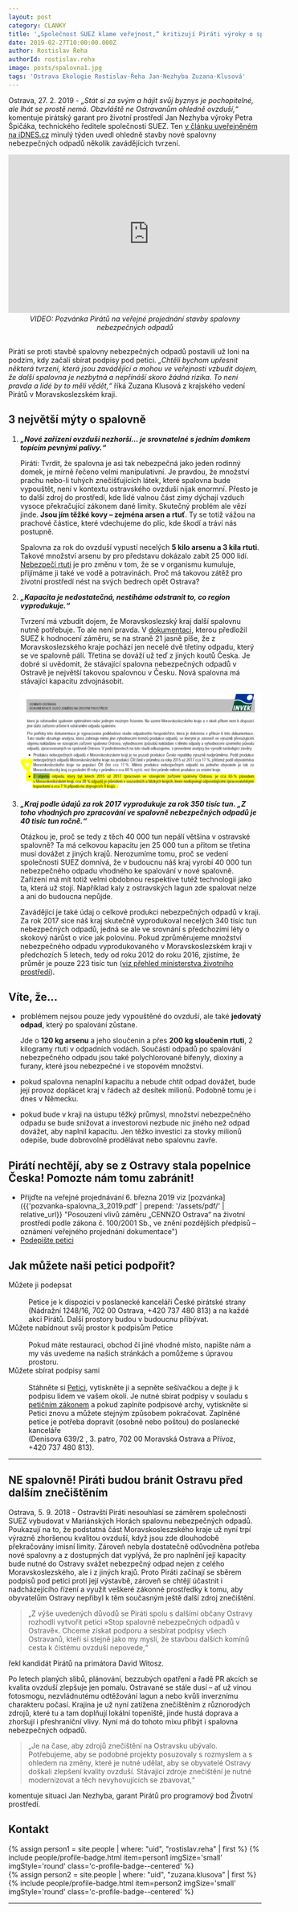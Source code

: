 ```yaml
---
layout: post
category: CLANKY
title: '„Společnost SUEZ klame veřejnost,“ kritizují Piráti výroky o spalovně nebezpečných odpadů'
date: 2019-02-27T10:00:00.000Z
author: Rostislav Řeha
authorId: rostislav.reha
image: posts/spalovna1.jpg
tags: 'Ostrava Ekologie Rostislav-Řeha Jan-Nezhyba Zuzana-Klusová'
---
```


Ostrava, 27. 2. 2019 - *„Stát si za svým a hájit svůj byznys je pochopitelné, ale lhát se prostě nemá. Obzvláště ne Ostravanům ohledně ovzduší,“* komentuje pirátský garant pro životní prostředí Jan Nezhyba výroky Petra Špičáka, technického ředitele společnosti SUEZ. Ten [v článku uveřejněném na iDNES.cz](https://www.idnes.cz/ostrava/zpravy/spalovna-ostrava-suez-spalovny-odpad-odpady-moravskoslezsky-kraj.A190221_459063_ostrava-zpravy_jog "iDNES.cz: Ostrava je proti plánům na novou spalovnu, vadí jí emise i nárůst dopravy")  minulý týden uvedl ohledně stavby nové spalovny nebezpečných odpadů několik zavádějících tvrzení.

<div>
 <center><iframe width="560" height="315" src="https://www.youtube.com/embed/8eytZGwFdVk" frameborder="0" allow="accelerometer; autoplay; encrypted-media; gyroscope; picture-in-picture" allowfullscreen></iframe></center>
 <center><i>VIDEO: Pozvánka Pirátů na veřejné projednání stavby spalovny nebezpečných odpadů</i></center>
 <br>
</div>

Piráti se proti stavbě spalovny nebezpečných odpadů postavili už loni na podzim, kdy začali sbírat podpisy pod petici. *„Chtěli bychom upřesnit některá tvrzení, která jsou zavádějící a mohou ve veřejnosti vzbudit dojem, že další spalovna je nezbytná a nepřináší skoro žádná rizika. To není pravda a lidé by to měli vědět,“* říká Zuzana Klusová z krajského vedení Pirátů v Moravskoslezském kraji.

## 3 největší mýty o spalovně

<ol>
 <li>
  <p><i><b>„Nové zařízení ovzduší nezhorší… je srovnatelné s jedním domkem topícím pevnými palivy.“</b></i></p>
  <p>Piráti: Tvrdit, že spalovna je asi tak nebezpečná jako jeden rodinný domek, je mírně řečeno velmi manipulativní. Je pravdou, že množství prachu nebo-li tuhých znečišťujících látek, které spalovna bude vypouštět, není v kontextu ostravského ovzduší nijak enormní. Přesto je to další zdroj do prostředí, kde lidé valnou část zimy dýchají vzduch vysoce překračující zákonem dané limity. Skutečný problém ale vězí jinde. <strong>Jsou jím těžké kovy – zejména arsen a rtuť</strong>. Ty se totiž vážou na prachové částice, které vdechujeme do plic, kde škodí a tráví nás postupně.</p>
  <p>Spalovna za rok do ovzduší vypustí necelých <strong>5 kilo arsenu a 3 kila rtuti</strong>. Takové množství arsenu by pro představu dokázalo zabít 25 000 lidí. <a href="https://www.lidovky.cz/domov/cesko-je-ctvrtym-nejvetsim-znecistovatelem-ovzdusi-rtuti-kvuli-tezbe-hnedeho-uhli-rika-studie.A180926_144120_ln_domov_ele">Nebezpečí rtuti</a> je pro změnu v tom, že se v organismu kumuluje, přijímáme ji také ve vodě a potravinách. Proč má takovou zátěž pro životní prostředí nést na svých bedrech opět Ostrava?</p>
 </li><li>
  <p><i><b>„Kapacita je nedostatečná, nestíháme odstranit to, co region vyprodukuje.“</b></i></p>
  <p>Tvrzení má vzbudit dojem, že Moravskoslezský kraj další spalovnu nutně potřebuje. To ale není pravda. V <a href="https://portal.cenia.cz/eiasea/detail/EIA_OV9201">dokumentaci</a>, kterou předložil SUEZ k hodnocení záměru, se na straně 21 jasně píše, že z Moravskoslezského kraje pochází jen necelé dvě třetiny odpadu, který se ve spalovně pálí. Třetina se dováží už teď z jiných koutů Česka. Je dobré si uvědomit, že stávající spalovna nebezpečných odpadů v Ostravě je největší takovou spalovnou v Česku. Nová spalovna má stávající kapacitu zdvojnásobit.</p>
  <p><img src="/assets/img/posts/ne-spalovne-cennzo.png" alt="Obrázek - CENNZO Ostrava: Dokumentace vlivu záměru na životní prostředí" title="CENNZO Ostrava: Dokumentace vlivu záměru na životní prostředí"></p>
 </li><li>
   <p><i><b>„Kraj podle údajů za rok 2017 vyprodukuje za rok 350 tisíc tun. „Z toho vhodných pro zpracování ve spalovně nebezpečných odpadů je 40 tisíc tun ročně.“</b></i></p>
  <p>Otázkou je, proč se tedy z těch 40 000 tun nepálí většina v ostravské spalovně? Ta má celkovou kapacitu jen 25 000 tun a přitom se třetina musí dovážet z jiných krajů. Nerozumíme tomu, proč se vedení společnosti SUEZ domnívá, že v budoucnu náš kraj vyrobí 40 000 tun nebezpečného odpadu vhodného ke spalování v nové spalovně. Zařízení má mít totiž velmi obdobnou respektive tutéž technologii jako ta, která už stojí. Například kaly z ostravských lagun zde spalovat nelze a ani do budoucna nepůjde. </p>
  <p>Zavádějící je také údaj o celkové produkci nebezpečných odpadů v kraji. Za rok 2017 sice náš kraj  skutečně vyprodukoval necelých 340 tisíc tun nebezpečných odpadů, jedná se ale ve srovnání s předchozími léty o skokový nárůst o více jak polovinu. Pokud zprůměrujeme množství nebezpečného odpadu vyprodukovaného v Moravskoslezském kraji v předchozích 5 letech, tedy od roku 2012 do roku 2016, zjistíme, že průměr je pouze 223 tisíc tun (<a href="https://www.mzp.cz/C1257458002F0DC7/cz/produkce_odpadu_v_cr/$FILE/OODP_Produkce_kraje_2009_2017-20181003.pdf">viz přehled ministerstva životního prostředí</a>).</p>
 </li>
</ol>

## Víte, že...

<ul>
 <li>
  <p>problémem nejsou pouze jedy vypouštěné do ovzduší, ale také <strong>jedovatý odpad</strong>, který po spalování zůstane.</p>
  <p>Jde o <strong>120 kg arsenu</strong> a jeho sloučenin a přes <strong>200 kg sloučenin rtuti</strong>, 2 kilogramy rtuti v odpadních vodách. Součástí odpadů po spalování nebezpečného odpadu jsou také polychlorované bifenyly, dioxiny a furany, které jsou nebezpečné i ve stopovém množství.</p>
 </li><li>
  <p>pokud spalovna nenaplní kapacitu a nebude chtít odpad dovážet, bude její provoz doplácet kraj v řádech až desítek milionů. Podobně tomu je i dnes v Německu.</p>
 </li><li>
  <p>pokud bude v kraji na ústupu těžký průmysl, množství nebezpečného odpadu se bude snižovat a investorovi nezbude nic jiného než odpad dovážet, aby naplnil kapacitu. Jen těžko investici za stovky milionů odepíše, bude dobrovolně prodělávat nebo spalovnu zavře.</p>
 </li>
 </ul>
 
## Pirátí nechtějí, aby se z Ostravy stala popelnice Česka! Pomozte nám tomu zabránit!

- Přijďte na veřejné projednávání 6. března 2019 viz [pozvánka]({{'pozvanka-spalovna_3_2019.pdf' | prepend: '/assets/pdf/' | relative_url}} "Posouzení vlivů záměru „CENNZO Ostrava“ na životní prostředí podle zákona č. 100/2001 Sb., ve znění pozdějších předpisů – oznámení veřejného projednání dokumentace")
- [Podepište petici](https://ostrava.pirati.cz/assets/pdf/petice-spalovna.pdf "Petice proti spalovně")

## Jak můžete naši petici podpořit?

<dl class="c-program-key-point-list">
<dt>Můžete ji podepsat</dt>
<br />
<dd>Petice je k dispozici v poslanecké kanceláři České pirátské strany (Nádražní&nbsp;1248/16, 702&nbsp;00&nbsp;Ostrava, +420 737 480 813) a na každé akci Pirátů. Další prostory budou v&nbsp;budoucnu přibývat.</dd>
<dt>Můžete nabídnout svůj prostor k podpisům Petice</dt>
<br />
<dd>Pokud máte restauraci, obchod či jiné vhodné místo, napište nám a my vás uvedeme na našich stránkách a pomůžeme s úpravou prostoru.</dd>
<dt>Můžete sbírat podpisy sami</dt>
<br />
<dd>Stáhněte si <a href="{{ 'assets/pdf/petice-spalovna.pdf' | relative_url }}">Petici</a>, vytiskněte ji a sepněte sešívačkou a dejte ji k podpisu lidem ve vašem okolí. Je nutné sbírat podpisy v souladu s <a href="https://www.zakonyprolidi.cz/cs/1990-85">petičním zákonem</a> a pokud zaplníte podpisové archy, vytiskněte si Petici znovu a můžete stejným způsobem pokračovat. Zaplněné petice je potřeba dopravit (osobně nebo poštou) do poslanecké kanceláře (Denisova&nbsp;639/2&nbsp;,&nbsp;3.&nbsp;patro,&nbsp;702&nbsp;00&nbsp;Moravská&nbsp;Ostrava&nbsp;a&nbsp;Přívoz, +420&nbsp;737&nbsp;480&nbsp;813).</dd>
</dl> 

- - -

## NE spalovně! Piráti budou bránit Ostravu před dalším znečištěním

Ostrava, 5. 9. 2018 - Ostravští Piráti nesouhlasí se záměrem společnosti SUEZ vybudovat v Mariánských Horách spalovnu nebezpečných odpadů. Poukazují na to, že podstatná část Moravskosleszského kraje už nyní trpí výrazně zhoršenou kvalitou ovzduší, když jsou zde dlouhodobě překračovány imisní limity. Zároveň nebyla dostatečně odůvodněna potřeba nové spalovny a z dostupných dat vyplývá, že pro naplnění její kapacity bude nutné do Ostravy svážet nebezpečný odpad nejen z celého Moravskoslezského, ale  i z jiných krajů. Proto Piráti začínají se sběrem podpisů pod petici proti její výstavbě, zároveň se chtějí účastnit i nadcházejícího řízení a využít veškeré zákonné prostředky k tomu, aby obyvatelům Ostravy nepřibyl k těm současným ještě další  zdroj znečištění. 

> „Z výše uvedených důvodů se Piráti spolu s dalšími občany Ostravy rozhodli vytvořit petici »Stop spalovně nebezpečných odpadů v Ostravě«. Chceme získat podporu a sesbírat podpisy všech Ostravanů, kteří si stejně jako my myslí, že stavbou dalších komínů cesta k čistému ovzduší nepovede,“

řekl kandidát Pirátů na primátora David Witosz.

Po letech planých slibů, plánování, bezzubých opatření a řadě PR akcích se kvalita ovzduší zlepšuje jen pomalu. Ostravané se stále dusí – ať už vinou fotosmogu, nezvládnutému odtěžování lagun a nebo kvůli inverznímu charakteru počasí. Krajina je už nyní zatížena znečištěním z různorodých zdrojů, které tu a tam doplňují lokální topeniště, jinde hustá doprava a zhoršují i přeshraniční vlivy. Nyní má do tohoto mixu přibýt i spalovna nebezpečných odpadů.

> „Je na čase, aby zdrojů znečištění na Ostravsku ubývalo. Potřebujeme, aby se podobné projekty posuzovaly s rozmyslem a s ohledem na změny, které je nutné udělat, aby se obyvatelé Ostravy doškali zlepšení kvality ovzduší. Stávající zdroje znečištění je nutné modernizovat a těch nevyhovujících se zbavovat,“

komentuje situaci Jan Nezhyba, garant Pirátů pro programový bod Životní prostředí.

## Kontakt

<div class="row o-section-block">
  <div class="medium-12 {% if page.contentSize == 'even' %}large-6{% else %}large-8{% endif %} columns">
    <section class="o-section o-section--spaceBot">
      <div class="o-section-inner">
        <div class="o-section-block">
          {% assign person1 = site.people | where: "uid", "rostislav.reha" | first %}
          {% include people/profile-badge.html item=person1 imgSize='small' imgStyle='round' class='c-profile-badge--centered' %}
          <br>
          {% assign person2 = site.people | where: "uid", "zuzana.klusova" | first %}
          {% include people/profile-badge.html item=person2 imgSize='small' imgStyle='round' class='c-profile-badge--centered' %}
        </div>
      </div>
    </section>
  </div>
</div>

- - -

